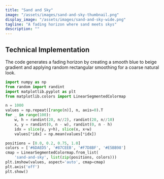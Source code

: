 ```yaml
---
title: "Sand and Sky"
image: "/assets/images/sand-and-sky-thumbnail.png"
display_image: "/assets/images/sand-and-sky-wide.png"
tagline: "A fading horizon where sand meets skys"
description: ""
---
```


## Technical Implementation
The code generates a fading horizon by creating a smooth blue to beige gradient and applying random rectangular smoothing for a coarse natural look. 

```python
import numpy as np
from random import randint
import matplotlib.pyplot as plt
from matplotlib.colors import LinearSegmentedColormap

n = 1000
values = np.repeat([range(n)], n, axis=0).T
for _ in range(100):
    w, h = randint(20, n//2), randint(20, n//10)
    x, y = randint(0, n - w), randint(0, n - h)
    idx = slice(y, y+h), slice(x, x+w)
    values[*idx] = np.mean(values[*idx])

positions = [0.0, 0.2, 0.75, 1.0]
colors = ['#6DAED5', '#87CEEB', '#F7D8BF', '#E5BB98']
cmap = LinearSegmentedColormap.from_list(
    'sand-and-sky', list(zip(positions, colors)))
plt.imshow(values, aspect='auto', cmap=cmap)
plt.axis('off')
plt.show()
```
